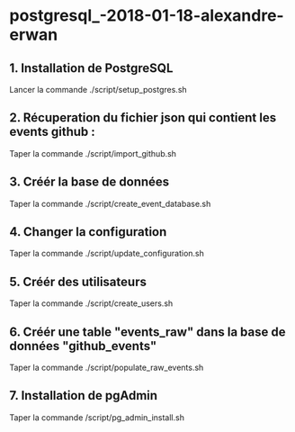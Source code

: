 # postgresql_-2018-01-18-alexandre-erwan

## 1. Installation de PostgreSQL

Lancer la commande ./script/setup_postgres.sh

## 2. Récuperation du fichier json qui contient les events github :

Taper la commande ./script/import_github.sh

## 3. Créér la base de données

Taper la commande ./script/create_event_database.sh

## 4. Changer la configuration

Taper la commande ./script/update_configuration.sh

## 5. Créér des utilisateurs

Taper la commande ./script/create_users.sh

## 6. Créér une table "events_raw" dans la base de données "github_events"

Taper la commande ./script/populate_raw_events.sh

## 7. Installation de pgAdmin

Taper la commande /script/pg_admin_install.sh